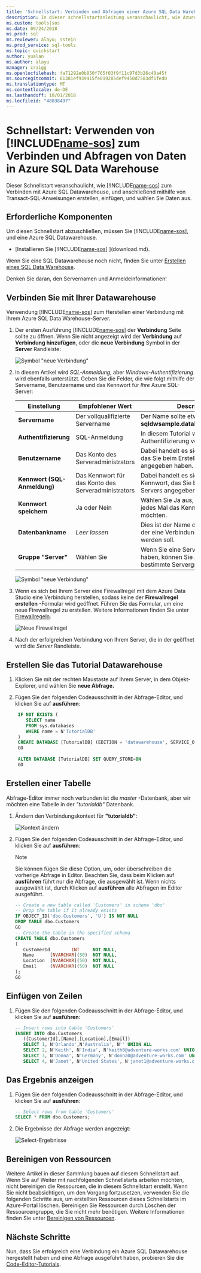 ```yaml
---
title: 'Schnellstart: Verbinden und Abfragen einer Azure SQL Data Warehouse mithilfe von Azure Data Studio | Microsoft-Dokumentation'
description: In dieser schnellstartanleitung veranschaulicht, wie Azure Data Studio eine Verbindung mit einer SQL-Datenbank, und führen Sie eine Abfrage
ms.custom: tools|sos
ms.date: 09/24/2018
ms.prod: sql
ms.reviewer: alayu; sstein
ms.prod_service: sql-tools
ms.topic: quickstart
author: yualan
ms.author: alayu
manager: craigg
ms.openlocfilehash: fa71292e0b850f765f03f9f11c97d3b26c40a45f
ms.sourcegitcommit: 61381ef939415fe019285def9450d7583df1fed0
ms.translationtype: MT
ms.contentlocale: de-DE
ms.lasthandoff: 10/01/2018
ms.locfileid: "48038497"
---
```

# <a name="quickstart-use-includename-sosincludesname-sos-shortmd-to-connect-and-query-data-in-azure-sql-data-warehouse"></a>Schnellstart: Verwenden von [!INCLUDE[name-sos](../includes/name-sos-short.md)] zum Verbinden und Abfragen von Daten in Azure SQL Data Warehouse

Dieser Schnellstart veranschaulicht, wie [!INCLUDE[name-sos](../includes/name-sos-short.md)] zum Verbinden mit Azure SQL Datawarehouse, und anschließend mithilfe von Transact-SQL-Anweisungen erstellen, einfügen, und wählen Sie Daten aus. 

## <a name="prerequisites"></a>Erforderliche Komponenten
Um diesen Schnellstart abzuschließen, müssen Sie [!INCLUDE[name-sos](../includes/name-sos-short.md)], und eine Azure SQL Datawarehouse.

- [Installieren Sie [!INCLUDE[name-sos](../includes/name-sos-short.md)] ](download.md).

Wenn Sie eine SQL Datawarehouse noch nicht, finden Sie unter [Erstellen eines SQL Data Warehouse](https://docs.microsoft.com/azure/sql-data-warehouse/sql-data-warehouse-get-started-provision).

Denken Sie daran, den Servernamen und Anmeldeinformationen!


## <a name="connect-to-your-data-warehouse"></a>Verbinden Sie mit Ihrer Datawarehouse

Verwendung [!INCLUDE[name-sos](../includes/name-sos-short.md)] zum Herstellen einer Verbindung mit Ihrem Azure SQL Data Warehouse-Server.

1. Der ersten Ausführung [!INCLUDE[name-sos](../includes/name-sos-short.md)] der **Verbindung** Seite sollte zu öffnen. Wenn Sie nicht angezeigt wird der **Verbindung** auf **Verbindung hinzufügen**, oder die **neue Verbindung** Symbol in der **Server** Randleiste:
   
   ![Symbol "neue Verbindung"](media/quickstart-sql-dw/new-connection-icon.png)

2. In diesem Artikel wird *SQL-Anmeldung*, aber *Windows-Authentifizierung* wird ebenfalls unterstützt. Geben Sie die Felder, die wie folgt mithilfe der Servername, Benutzername und das Kennwort für *Ihre* Azure SQL-Server:

   | Einstellung       | Empfohlener Wert | Description |
   | ------------ | ------------------ | ------------------------------------------------- | 
   | **Servername** | Der vollqualifizierte Servername | Der Name sollte etwa wie folgt sein: **sqldwsample.database.windows.net** |
   | **Authentifizierung** | SQL-Anmeldung| In diesem Tutorial wird SQL-Authentifizierung verwendet. |
   | **Benutzername** | Das Konto des Serveradministrators | Dabei handelt es sich um das Konto, das Sie beim Erstellen des Servers angegeben haben. |
   | **Kennwort (SQL-Anmeldung)** | Das Kennwort für das Konto des Serveradministrators | Dabei handelt es sich um das Kennwort, das Sie beim Erstellen des Servers angegeben haben. |
   | **Kennwort speichern** | Ja oder Nein | Wählen Sie Ja aus, wenn Sie nicht jedes Mal das Kennwort eingeben möchten. |
   | **Datenbankname** | *Leer lassen* | Dies ist der Name der Datenbank, mit der eine Verbindung hergestellt werden soll. |
   | **Gruppe "Server"** | Wählen Sie<Default> | Wenn Sie eine Servergruppe erstellt haben, können Sie auf eine bestimmte Servergruppe festlegen. | 

   ![Symbol "neue Verbindung"](media/quickstart-sql-dw/new-connection-screen.png) 

3. Wenn es sich bei Ihrem Server eine Firewallregel mit dem Azure Data Studio eine Verbindung herstellen, sodass keine der **Firewallregel erstellen** -Formular wird geöffnet. Führen Sie das Formular, um eine neue Firewallregel zu erstellen. Weitere Informationen finden Sie unter [Firewallregeln](https://docs.microsoft.com/azure/sql-database/sql-database-firewall-configure).

   ![Neue Firewallregel](media/quickstart-sql-dw/firewall.png)  

4. Nach der erfolgreichen Verbindung von Ihrem Server, die in der geöffnet wird die *Server* Randleiste.

## <a name="create-the-tutorial-data-warehouse"></a>Erstellen Sie das Tutorial Datawarehouse
1. Klicken Sie mit der rechten Maustaste auf Ihrem Server, in dem Objekt-Explorer, und wählen Sie **neue Abfrage.**

1. Fügen Sie den folgenden Codeausschnitt in der Abfrage-Editor, und klicken Sie auf **ausführen**:

   ```sql
    IF NOT EXISTS (
       SELECT name
       FROM sys.databases
       WHERE name = N'TutorialDB'
    )
    CREATE DATABASE [TutorialDB] (EDITION = 'datawarehouse', SERVICE_OBJECTIVE='DW100');
    GO  
    
    ALTER DATABASE [TutorialDB] SET QUERY_STORE=ON
    GO
   ```


## <a name="create-a-table"></a>Erstellen einer Tabelle

Abfrage-Editor immer noch verbunden ist die *master* -Datenbank, aber wir möchten eine Tabelle in der *"tutorialdb"* Datenbank. 

1. Ändern den Verbindungskontext für **"tutorialdb"**:

   ![Kontext ändern](media/quickstart-sql-database/change-context.png)


1. Fügen Sie den folgenden Codeausschnitt in der Abfrage-Editor, und klicken Sie auf **ausführen**:

   > [!NOTE]
   > Sie können fügen Sie diese Option, um, oder überschreiben die vorherige Abfrage in Editor. Beachten Sie, dass beim Klicken auf **ausführen** führt nur die Abfrage, die ausgewählt ist. Wenn nichts ausgewählt ist, durch Klicken auf **ausführen** alle Abfragen im Editor ausgeführt.

   ```sql
   -- Create a new table called 'Customers' in schema 'dbo'
   -- Drop the table if it already exists
   IF OBJECT_ID('dbo.Customers', 'U') IS NOT NULL
   DROP TABLE dbo.Customers
   GO
   -- Create the table in the specified schema
   CREATE TABLE dbo.Customers
   (
      CustomerId        INT     NOT NULL,
      Name      [NVARCHAR](50)  NOT NULL,
      Location  [NVARCHAR](50)  NOT NULL,
      Email     [NVARCHAR](50)  NOT NULL
   );
   GO
   ```


## <a name="insert-rows"></a>Einfügen von Zeilen

1. Fügen Sie den folgenden Codeausschnitt in der Abfrage-Editor, und klicken Sie auf **ausführen**:

   ```sql
   -- Insert rows into table 'Customers'
   INSERT INTO dbo.Customers
      ([CustomerId],[Name],[Location],[Email])
      SELECT 1, N'Orlando',N'Australia', N'' UNION ALL
      SELECT 2, N'Keith', N'India', N'keith0@adventure-works.com' UNION ALL
      SELECT 3, N'Donna', N'Germany', N'donna0@adventure-works.com' UNION ALL
      SELECT 4, N'Janet', N'United States', N'janet1@adventure-works.com'
   ```


## <a name="view-the-result"></a>Das Ergebnis anzeigen
1. Fügen Sie den folgenden Codeausschnitt in der Abfrage-Editor, und klicken Sie auf **ausführen**:

   ```sql
   -- Select rows from table 'Customers'
   SELECT * FROM dbo.Customers;
   ```

1. Die Ergebnisse der Abfrage werden angezeigt:

   ![Select-Ergebnisse](media/quickstart-sql-dw/select-results.png)


## <a name="clean-up-resources"></a>Bereinigen von Ressourcen

Weitere Artikel in dieser Sammlung bauen auf diesem Schnellstart auf. Wenn Sie auf Weiter mit nachfolgenden Schnellstarts arbeiten möchten, nicht bereinigen die Ressourcen, die in diesem Schnellstart erstellt. Wenn Sie nicht beabsichtigen, um den Vorgang fortzusetzen, verwenden Sie die folgenden Schritte aus, um erstellten Ressourcen dieses Schnellstarts im Azure-Portal löschen.
Bereinigen Sie Ressourcen durch Löschen der Ressourcengruppe, die Sie nicht mehr benötigen. Weitere Informationen finden Sie unter [Bereinigen von Ressourcen](https://docs.microsoft.com/azure/sql-database/sql-database-get-started-portal#clean-up-resources).


## <a name="next-steps"></a>Nächste Schritte

Nun, dass Sie erfolgreich eine Verbindung ein Azure SQL Datawarehouse hergestellt haben und eine Abfrage ausgeführt haben, probieren Sie die [Code-Editor-Tutorials](tutorial-sql-editor.md).
